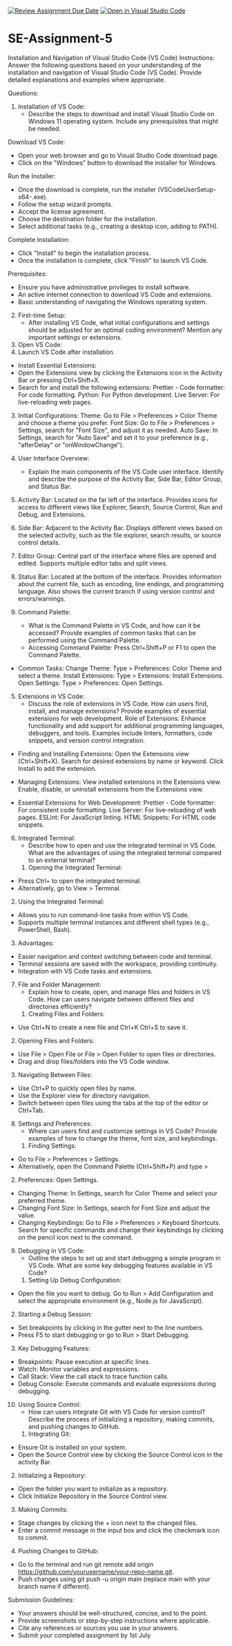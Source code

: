 [![Review Assignment Due Date](https://classroom.github.com/assets/deadline-readme-button-22041afd0340ce965d47ae6ef1cefeee28c7c493a6346c4f15d667ab976d596c.svg)](https://classroom.github.com/a/XoLGRbHq)
[![Open in Visual Studio Code](https://classroom.github.com/assets/open-in-vscode-2e0aaae1b6195c2367325f4f02e2d04e9abb55f0b24a779b69b11b9e10269abc.svg)](https://classroom.github.com/online_ide?assignment_repo_id=15293164&assignment_repo_type=AssignmentRepo)
# SE-Assignment-5
Installation and Navigation of Visual Studio Code (VS Code)
 Instructions:
Answer the following questions based on your understanding of the installation and navigation of Visual Studio Code (VS Code). Provide detailed explanations and examples where appropriate.

 Questions:

1. Installation of VS Code:
   - Describe the steps to download and install Visual Studio Code on Windows 11 operating system. Include any prerequisites that might be needed.

Download VS Code:
- Open your web browser and go to Visual Studio Code download page.
- Click on the "Windows" button to download the installer for Windows.

Run the Installer:
- Once the download is complete, run the installer (VSCodeUserSetup-x64-<version>.exe).
- Follow the setup wizard prompts.
- Accept the license agreement.
- Choose the destination folder for the installation.
- Select additional tasks (e.g., creating a desktop icon, adding to PATH).

Complete Installation:
- Click "Install" to begin the installation process.
- Once the installation is complete, click "Finish" to launch VS Code.

Prerequisites:
- Ensure you have administrative privileges to install software.
- An active internet connection to download VS Code and extensions.
- Basic understanding of navigating the Windows operating system.


2. First-time Setup:
   - After installing VS Code, what initial configurations and settings should be adjusted for an optimal coding environment? Mention any important settings or extensions.
1. Open VS Code:
2. Launch VS Code after installation.
- Install Essential Extensions:
- Open the Extensions view by clicking the Extensions icon in the Activity Bar or pressing Ctrl+Shift+X.
- Search for and install the following extensions:
Prettier - Code formatter: For code formatting.
Python: For Python development.
Live Server: For live-reloading web pages.

3. Initial Configurations:
Theme:
Go to File > Preferences > Color Theme and choose a theme you prefer.
Font Size:
Go to File > Preferences > Settings, search for "Font Size", and adjust it as needed.
Auto Save:
In Settings, search for "Auto Save" and set it to your preference (e.g., "afterDelay" or "onWindowChange").

3. User Interface Overview:
   - Explain the main components of the VS Code user interface. Identify and describe the purpose of the Activity Bar, Side Bar, Editor Group, and Status Bar.
 1. Activity Bar:
Located on the far left of the interface.
Provides icons for access to different views like Explorer, Search, Source Control, Run and Debug, and Extensions.
2. Side Bar:
Adjacent to the Activity Bar.
Displays different views based on the selected activity, such as the file explorer, search results, or source control details.
3. Editor Group:
Central part of the interface where files are opened and edited.
Supports multiple editor tabs and split views.
4. Status Bar:
Located at the bottom of the interface.
Provides information about the current file, such as encoding, line endings, and programming language. Also shows the current branch if using version control and errors/warnings.

4. Command Palette:
   - What is the Command Palette in VS Code, and how can it be accessed? Provide examples of common tasks that can be performed using the Command Palette.
   - Accessing Command Palette:
Press Ctrl+Shift+P or F1 to open the Command Palette.

- Common Tasks:
Change Theme: Type > Preferences: Color Theme and select a theme.
Install Extensions: Type > Extensions: Install Extensions.
Open Settings: Type > Preferences: Open Settings.

5. Extensions in VS Code:
   - Discuss the role of extensions in VS Code. How can users find, install, and manage extensions? Provide examples of essential extensions for web development.
   Role of Extensions:
Enhance functionality and add support for additional programming languages, debuggers, and tools.
Examples include linters, formatters, code snippets, and version control integration.

- Finding and Installing Extensions:
Open the Extensions view (Ctrl+Shift+X).
Search for desired extensions by name or keyword.
Click Install to add the extension.

- Managing Extensions:
View installed extensions in the Extensions view.
Enable, disable, or uninstall extensions from the Extensions view.

- Essential Extensions for Web Development:
Prettier - Code formatter: For consistent code formatting.
Live Server: For live-reloading of web pages.
ESLint: For JavaScript linting.
HTML Snippets: For HTML code snippets.

6. Integrated Terminal:
   - Describe how to open and use the integrated terminal in VS Code. What are the advantages of using the integrated terminal compared to an external terminal?
   1. Opening the Integrated Terminal:
- Press Ctrl+ to open the integrated terminal.
- Alternatively, go to View > Terminal.

2. Using the Integrated Terminal:
- Allows you to run command-line tasks from within VS Code.
- Supports multiple terminal instances and different shell types (e.g., PowerShell, Bash).

3. Advantages:
- Easier navigation and context switching between code and terminal.
- Terminal sessions are saved with the workspace, providing continuity.
- Integration with VS Code tasks and extensions.

7. File and Folder Management:
   - Explain how to create, open, and manage files and folders in VS Code. How can users navigate between different files and directories efficiently?
   1. Creating Files and Folders:
- Use Ctrl+N to create a new file and Ctrl+K Ctrl+S to save it.

2. Opening Files and Folders:
- Use File > Open File or File > Open Folder to open files or directories.
- Drag and drop files/folders into the VS Code window.

3. Navigating Between Files:
- Use Ctrl+P to quickly open files by name.
- Use the Explorer view for directory navigation.
- Switch between open files using the tabs at the top of the editor or Ctrl+Tab.

8. Settings and Preferences:
   - Where can users find and customize settings in VS Code? Provide examples of how to change the theme, font size, and keybindings.
   1. Finding Settings:
- Go to File > Preferences > Settings.
- Alternatively, open the Command Palette (Ctrl+Shift+P) and type > 

2. Preferences: Open Settings.
- Changing Theme:
In Settings, search for Color Theme and select your preferred theme.
- Changing Font Size:
In Settings, search for Font Size and adjust the value.
- Changing Keybindings:
Go to File > Preferences > Keyboard Shortcuts.
Search for specific commands and change their keybindings by clicking on the pencil icon next to the command.

9. Debugging in VS Code:
   - Outline the steps to set up and start debugging a simple program in VS Code. What are some key debugging features available in VS Code?
   1. Setting Up Debug Configuration:
- Open the file you want to debug.
Go to Run > Add Configuration and select the appropriate environment (e.g., Node.js for JavaScript).

2. Starting a Debug Session:
- Set breakpoints by clicking in the gutter next to the line numbers.
- Press F5 to start debugging or go to Run > Start Debugging.

3. Key Debugging Features:
- Breakpoints: Pause execution at specific lines.
- Watch: Monitor variables and expressions.
- Call Stack: View the call stack to trace function calls.
- Debug Console: Execute commands and evaluate expressions during debugging.

10. Using Source Control:
    - How can users integrate Git with VS Code for version control? Describe the process of initializing a repository, making commits, and pushing changes to GitHub.
    1. Integrating Git:
- Ensure Git is installed on your system.
- Open the Source Control view by clicking the Source Control icon in the activity Bar.

2. Initializing a Repository:
- Open the folder you want to initialize as a repository.
- Click Initialize Repository in the Source Control view.

3. Making Commits:
- Stage changes by clicking the + icon next to the changed files.
- Enter a commit message in the input box and click the checkmark icon to commit.

4. Pushing Changes to GitHub:
- Go to the terminal and run git remote add origin https://github.com/yourusername/your-repo-name.git.
- Push changes using git push -u origin main (replace main with your branch name if different).

 Submission Guidelines:
- Your answers should be well-structured, concise, and to the point.
- Provide screenshots or step-by-step instructions where applicable.
- Cite any references or sources you use in your answers.
- Submit your completed assignment by 1st July 

